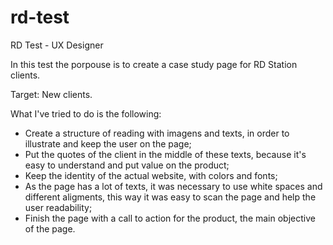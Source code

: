 # rd-test
RD Test - UX Designer

In this test the porpouse is to create a case study page for RD Station clients. 

Target: New clients.

What I've tried to do is the following:

* Create a structure of reading with imagens and texts, in order to illustrate and keep the user on the page;
* Put the quotes of the client in the middle of these texts, because it's easy to understand and put value on the product;
* Keep the identity of the actual website, with colors and fonts;
* As the page has a lot of texts, it was necessary to use white spaces and different aligments, this way it was easy to scan the page and help the user readability;  
* Finish the page with a call to action for the product, the main objective of the page.
